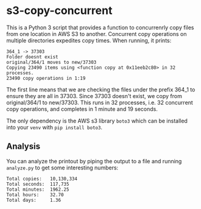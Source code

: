 # s3-copy-concurrent

This is a Python 3 script that provides a function to concurrenrly copy files from one location in AWS S3 to another. Concurrent copy operations on multiple directories expedites copy times. When running, it prints:

    364_1 -> 37303
    Folder doesnt exist
    original/364/1 moves to new/37303
    Copying 23490 items using <function copy at 0x11eeb2c80> in 32 processes.
    23490 copy operations in 1:19

The first line means that we are checking the files under the prefix 364_1 to ensure they are all in 37303. Since 37303 doesn't exist, we copy from original/364/1 to new/37303. This runs in 32 processes, i.e. 32 concurrent copy operations, and completes in 1 minute and 19 seconds.

The only dependency is the AWS s3 library `boto3` which can be installed into your `venv` with `pip install boto3`.

## Analysis

You can analyze the printout by piping the output to a file and running `analyze.py` to get some interesting numbers:

    Total copies:   10,130,334
    Total seconds:  117,735
    Total minutes:  1962.25
    Total hours:    32.70
    Total days:     1.36
